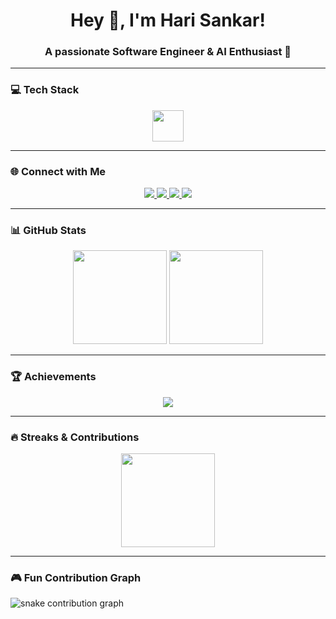 <h1 align="center">Hey 👋, I'm Hari Sankar!</h1>
<h3 align="center">A passionate Software Engineer & AI Enthusiast 🚀</h3>

---

### 💻 Tech Stack
<div align="center">
  <img src="https://skillicons.dev/icons?i=ts,nextjs,tailwind,storybook,graphql,go,rust,nestjs,py,aws" height="50" />
</div>

---

### 🌐 Connect with Me
<div align="center">
  <a href="https://linkedin.com/in/your-link" target="_blank">
    <img src="https://img.shields.io/badge/-LinkedIn-0077B5?style=for-the-badge&logo=linkedin&logoColor=white" />
  </a>
  <a href="https://twitter.com/your-handle" target="_blank">
    <img src="https://img.shields.io/badge/-Twitter-1DA1F2?style=for-the-badge&logo=twitter&logoColor=white" />
  </a>
  <a href="https://discord.gg/your-id" target="_blank">
    <img src="https://img.shields.io/badge/-Discord-7289DA?style=for-the-badge&logo=discord&logoColor=white" />
  </a>
  <a href="https://dev.to/your-id" target="_blank">
    <img src="https://img.shields.io/badge/-Dev.to-0A0A0A?style=for-the-badge&logo=dev.to&logoColor=white" />
  </a>
</div>

---

### 📊 GitHub Stats
<div align="center">
  <img src="https://github-readme-stats.vercel.app/api?username=your-username&show_icons=true&theme=dracula" height="150" />
  <img src="https://github-readme-stats.vercel.app/api/top-langs/?username=your-username&layout=compact&theme=dracula" height="150" />
</div>

---

### 🏆 Achievements
<div align="center">
  <img src="https://github-profile-trophy.vercel.app/?username=your-username&theme=dracula&no-frame=true&row=1&column=6" />
</div>

---

### 🔥 Streaks & Contributions
<div align="center">
  <img src="https://streak-stats.demolab.com?user=your-username&theme=dracula&hide_border=false" height="150"/>
</div>

---

### 🎮 Fun Contribution Graph
<picture>
  <source media="(prefers-color-scheme: dark)" srcset="https://raw.githubusercontent.com/your-username/your-username/output/github-contribution-grid-snake-dark.svg">
  <source media="(prefers-color-scheme: light)" srcset="https://raw.githubusercontent.com/your-username/your-username/output/github-contribution-grid-snake.svg">
  <img alt="snake contribution graph" src="https://raw.githubusercontent.com/your-username/your-username/output/github-contribution-grid-snake.svg">
</picture>
